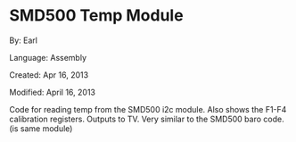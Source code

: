 # SMD500 Temp Module

By: Earl

Language: Assembly

Created: Apr 16, 2013

Modified: April 16, 2013

Code for reading temp from the SMD500 i2c module. Also shows the F1-F4 calibration registers. Outputs to TV. Very similar to the SMD500 baro code. (is same module)
